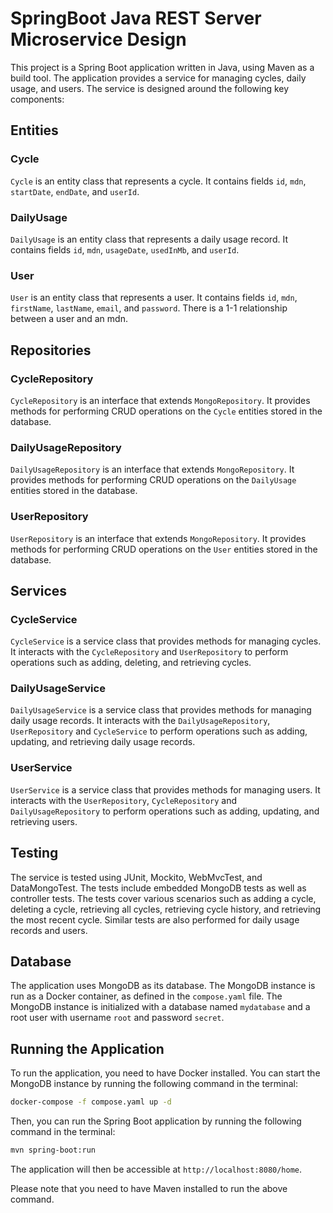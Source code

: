 # SpringBoot Java REST Server Microservice Design

This project is a Spring Boot application written in Java, using Maven as a build tool. The application provides a service for managing cycles, daily usage, and users. The service is designed around the following key components:

## Entities

### Cycle

`Cycle` is an entity class that represents a cycle. It contains fields `id`, `mdn`, `startDate`, `endDate`, and `userId`.

### DailyUsage

`DailyUsage` is an entity class that represents a daily usage record. It contains fields `id`, `mdn`, `usageDate`, `usedInMb`, and `userId`.

### User

`User` is an entity class that represents a user. It contains fields `id`, `mdn`, `firstName`, `lastName`, `email`, and `password`. There is a 1-1 relationship between a user and an mdn. 

## Repositories

### CycleRepository

`CycleRepository` is an interface that extends `MongoRepository`. It provides methods for performing CRUD operations on the `Cycle` entities stored in the database.

### DailyUsageRepository

`DailyUsageRepository` is an interface that extends `MongoRepository`. It provides methods for performing CRUD operations on the `DailyUsage` entities stored in the database.

### UserRepository

`UserRepository` is an interface that extends `MongoRepository`. It provides methods for performing CRUD operations on the `User` entities stored in the database.

## Services

### CycleService

`CycleService` is a service class that provides methods for managing cycles. It interacts with the `CycleRepository` and `UserRepository` to perform operations such as adding, deleting, and retrieving cycles.

### DailyUsageService

`DailyUsageService` is a service class that provides methods for managing daily usage records. It interacts with the `DailyUsageRepository`, `UserRepository` and `CycleService` to perform operations such as adding, updating, and retrieving daily usage records.

### UserService

`UserService` is a service class that provides methods for managing users. It interacts with the `UserRepository`, `CycleRepository` and `DailyUsageRepository` to perform operations such as adding, updating, and retrieving users.

## Testing

The service is tested using JUnit, Mockito, WebMvcTest, and DataMongoTest. The tests include embedded MongoDB tests as well as controller tests. The tests cover various scenarios such as adding a cycle, deleting a cycle, retrieving all cycles, retrieving cycle history, and retrieving the most recent cycle. Similar tests are also performed for daily usage records and users.

## Database

The application uses MongoDB as its database. The MongoDB instance is run as a Docker container, as defined in the `compose.yaml` file. The MongoDB instance is initialized with a database named `mydatabase` and a root user with username `root` and password `secret`.

## Running the Application

To run the application, you need to have Docker installed. You can start the MongoDB instance by running the following command in the terminal:

```bash
docker-compose -f compose.yaml up -d
```

Then, you can run the Spring Boot application by running the following command in the terminal:

```bash
mvn spring-boot:run
```

The application will then be accessible at `http://localhost:8080/home`.

Please note that you need to have Maven installed to run the above command. 
